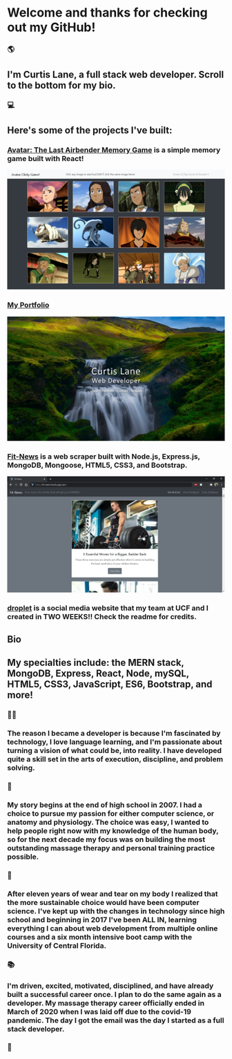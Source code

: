 # Welcome and thanks for checking out my GitHub! 

### 🌎

## I'm Curtis Lane, a full stack web developer. Scroll to the bottom for my bio.

### 💻

## Here's some of the projects I've built:

### [Avatar: The Last Airbender Memory Game](https://github.com/CurtisLane/Clicky-Game) is a simple memory game built with React!
![clickyGameScreenshot](https://github.com/CurtisLane/Clicky-Game/blob/master/public/screenShot.jpg?raw=true)

### [My Portfolio](https://github.com/CurtisLane/Portfolio) 
![portfolioScreenshot](https://github.com/CurtisLane/Portfolio/blob/master/assets/images/PortfolioScreenshot.jpg?raw=true)

### [Fit-News](https://github.com/CurtisLane/Fit-News) is a web scraper built with Node.js, Express.js, MongoDB, Mongoose, HTML5, CSS3, and Bootstrap.
![fitnewsScreenshot](https://github.com/CurtisLane/Fit-News/blob/master/app/public/images/screenShot.jpg?raw=true)

### [droplet](https://github.com/CurtisLane/droplet) is a social media website that my team at UCF and I created in TWO WEEKS!! Check the readme for credits.

## Bio

## My specialties include: the MERN stack, MongoDB, Express, React, Node, mySQL, HTML5, CSS3, JavaScript, ES6, Bootstrap, and more!

### 🤹🏻

### The reason I became a developer is because I'm fascinated by technology, I love language learning, and I'm passionate about turning a vision of what could be, into reality. I have developed quite a skill set in the arts of execution, discipline, and problem solving. 

### 😤

### My story begins at the end of high school in 2007. I had a choice to pursue my passion for either computer science, or anatomy and physiology. The choice was easy, I wanted to help people right now with my knowledge of the human body, so for the next decade my focus was on building the most outstanding massage therapy and personal training practice possible. 

### 💪

### After eleven years of wear and tear on my body I realized that the more sustainable choice would have been computer science. I've kept up with the changes in technology since high school and beginning in 2017 I've been ALL IN, learning everything I can about web development from multiple online courses and a six month intensive boot camp with the University of Central Florida. 

### 📚

### I'm driven, excited, motivated, disciplined, and have already built a successful career once. I plan to do the same again as a developer. My massage therapy career officially ended in March of 2020 when I was laid off due to the covid-19 pandemic. The day I got the email was the day I started as a full stack developer. 

### 🎉
<!--
**CurtisLane/CurtisLane** is a ✨ _special_ ✨ repository because its `README.md` (this file) appears on your GitHub profile.

Here are some ideas to get you started:

- 🔭 I’m currently working on ...
- 🌱 I’m currently learning ...
- 👯 I’m looking to collaborate on ...
- 🤔 I’m looking for help with ...
- 💬 Ask me about ...
- 📫 How to reach me: ...
- 😄 Pronouns: ...
- ⚡ Fun fact: ...
-->
